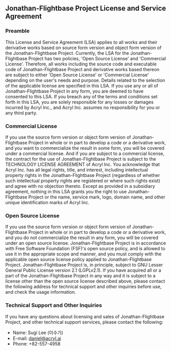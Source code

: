 ## Jonathan-Flightbase Project License and Service Agreement
### Preamble
This License and Service Agreement (LSA) applies to all works and their derivative works based on source form version and object form version of the Jonathan-Flightbase Project. Currently, the LSA for the Jonathan-Flightbase Project has two policies, 'Open Source License' and 'Commercial License'. Therefore, all works including the source code and executable code of Jonathan-Flightbase Project and derivative works based thereon are subject to either 'Open Source License' or 'Commercial License' depending on the user's needs and purpose. Details related to the selection of the applicable license are specified in this LSA. If you use any or all of Jonathan-Flightbase Project in any form, you are deemed to have consented to this LSA. If you breach any of the terms and conditions set forth in this LSA, you are solely responsible for any losses or damages incurred by Acryl Inc., and Acryl Inc. assumes no responsibility for you or any third party.

### Commercial License
If you use the source form version or object form version of Jonathan-Flightbase Project in whole or in part to develop a code or a derivative work, and you want to commercialize the result in some form, you will be covered under a commercial license. And if you are subject to a commercial license, the contract for the use of Jonathan-Flightbase Project is subject to the TECHNOLOGY LICENSE AGREEMENT of Acryl Inc. You acknowledge that Acryl Inc. has all legal rights, title, and interest, including intellectual property rights in the Jonathan-Flightbase Project (regardless of whether such intellectual property rights are registered or where such rights exist) and agree with no objection thereto. Except as provided in a subsidiary agreement, nothing in this LSA grants you the right to use Jonathan-Flightbase Project or the name, service mark, logo, domain name, and other unique identification marks of Acryl Inc.

### Open Source License
If you use the source form version or object form version of Jonathan-Flightbase Project in whole or in part to develop a code or a derivative work, and you do not commercialize the result in any form, you will be covered under an open source license. Jonathan-Flightbase Project is in accordance with Free Software Foundation (FSF)'s open source policy, and is allowed to use it in the appropriate scope and manner, and you must comply with the applicable open source license policy applied to Jonathan-Flightbase Project. Jonathan-Flightbase Project is, in principle, subject to GNU Lesser General Public License version 2.1 (LGPLv2.1). If you have acquired all or a part of the Jonathan-Flightbase Project in any way and it is subject to a license other than the open source license described above, please contact the following address for technical support and other inquiries before use, and check the usage information.

### Technical Support and Other Inquiries
If you have any questions about licensing and sales of Jonathan-Flightbase Project, and other technical support services, please contact the following:

- Name: Sugi Lee (이수기)
- E-mail: daniel@acryl.ai
- Phone: +82-557-4958
